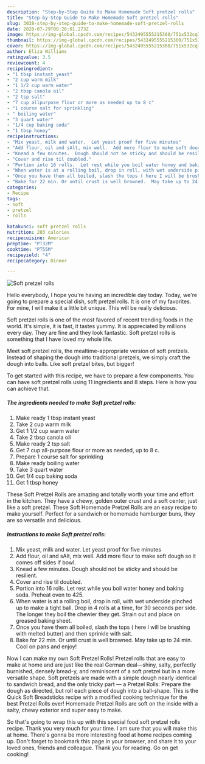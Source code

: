 ```yaml
---
description: "Step-by-Step Guide to Make Homemade Soft pretzel rolls"
title: "Step-by-Step Guide to Make Homemade Soft pretzel rolls"
slug: 3038-step-by-step-guide-to-make-homemade-soft-pretzel-rolls
date: 2020-07-29T08:26:01.273Z
image: https://img-global.cpcdn.com/recipes/5432495555215360/751x532cq70/soft-pretzel-rolls-recipe-main-photo.jpg
thumbnail: https://img-global.cpcdn.com/recipes/5432495555215360/751x532cq70/soft-pretzel-rolls-recipe-main-photo.jpg
cover: https://img-global.cpcdn.com/recipes/5432495555215360/751x532cq70/soft-pretzel-rolls-recipe-main-photo.jpg
author: Eliza Williams
ratingvalue: 3.5
reviewcount: 4
recipeingredient:
- "1 tbsp instant yeast"
- "2 cup warm milk"
- "1 1/2 cup warm water"
- "2 tbsp canola oil"
- "2 tsp salt"
- "7 cup allpurpose flour or more as needed up to 8 c"
- "1 course salt for sprinkling"
- " boiling water"
- "3 quart water"
- "1/4 cup baking soda"
- "1 tbsp honey"
recipeinstructions:
- "Mix yeast, milk and water.  Let yeast proof for five minutes"
- "Add flour, oil and sAlt, mix well.  Add more flour to make soft dough so it comes off sides if bowl."
- "Knead a few minutes.  Dough should not be sticky and should be resilient."
- "Cover and rise til doubled."
- "Portion into 16 rolls.  Let rest while you boil water honey and baking soda.  Preheat oven to 425."
- "When water is at a rolling boil, drop in roll, with wet underside pinched up to make a tight ball.  Drop in 4 rolls at a time, for 30 seconds per side.  The longer they boil the chewier they get.  Strain out and place on greased baking sheet."
- "Once you have them all boiled, slash the tops ( here I will be brushing with melted butter) and then sprinkle with salt."
- "Bake for 22 min. Or until crust is well browned.  May take up to 24 min. Cool on pans and enjoy!"
categories:
- Recipe
tags:
- soft
- pretzel
- rolls

katakunci: soft pretzel rolls 
nutrition: 203 calories
recipecuisine: American
preptime: "PT32M"
cooktime: "PT55M"
recipeyield: "4"
recipecategory: Dinner

---
```



![Soft pretzel rolls](https://img-global.cpcdn.com/recipes/5432495555215360/751x532cq70/soft-pretzel-rolls-recipe-main-photo.jpg)

Hello everybody, I hope you're having an incredible day today. Today, we're going to prepare a special dish, soft pretzel rolls. It is one of my favorites. For mine, I will make it a little bit unique. This will be really delicious.

Soft pretzel rolls is one of the most favored of recent trending foods in the world. It's simple, it is fast, it tastes yummy. It is appreciated by millions every day. They are fine and they look fantastic. Soft pretzel rolls is something that I have loved my whole life.

Meet soft pretzel rolls, the mealtime-appropriate version of soft pretzels. Instead of shaping the dough into traditional pretzels, we simply craft the dough into balls. Like soft pretzel bites, but bigger!


To get started with this recipe, we have to prepare a few components. You can have soft pretzel rolls using 11 ingredients and 8 steps. Here is how you can achieve that.

<!--inarticleads1-->

##### The ingredients needed to make Soft pretzel rolls:

1. Make ready 1 tbsp instant yeast
1. Take 2 cup warm milk
1. Get 1 1/2 cup warm water
1. Take 2 tbsp canola oil
1. Make ready 2 tsp salt
1. Get 7 cup all-purpose flour or more as needed, up to 8 c.
1. Prepare 1 course salt for sprinkling
1. Make ready  boiling water
1. Take 3 quart water
1. Get 1/4 cup baking soda
1. Get 1 tbsp honey


These Soft Pretzel Rolls are amazing and totally worth your time and effort in the kitchen. They have a chewy, golden outer crust and a soft center, just like a soft pretzel. These Soft Homemade Pretzel Rolls are an easy recipe to make yourself. Perfect for a sandwich or homemade hamburger buns, they are so versatile and delicious. 

<!--inarticleads2-->

##### Instructions to make Soft pretzel rolls:

1. Mix yeast, milk and water.  Let yeast proof for five minutes
1. Add flour, oil and sAlt, mix well.  Add more flour to make soft dough so it comes off sides if bowl.
1. Knead a few minutes.  Dough should not be sticky and should be resilient.
1. Cover and rise til doubled.
1. Portion into 16 rolls.  Let rest while you boil water honey and baking soda.  Preheat oven to 425.
1. When water is at a rolling boil, drop in roll, with wet underside pinched up to make a tight ball.  Drop in 4 rolls at a time, for 30 seconds per side.  The longer they boil the chewier they get.  Strain out and place on greased baking sheet.
1. Once you have them all boiled, slash the tops ( here I will be brushing with melted butter) and then sprinkle with salt.
1. Bake for 22 min. Or until crust is well browned.  May take up to 24 min. Cool on pans and enjoy!


Now I can make my own Soft Pretzel Rolls! Pretzel rolls that are easy to make at home and are just like the real German deal—shiny, salty, perfectly burnished, densely bread-y, and reminiscent of a soft pretzel but in a more versatile shape. Soft pretzels are made with a simple dough nearly identical to sandwich bread, and the only tricky part — a Pretzel Rolls: Prepare the dough as directed, but roll each piece of dough into a ball-shape. This is the Quick Soft Breadsticks recipe with a modified cooking technique for the best Pretzel Rolls ever! Homemade Pretzel Rolls are soft on the inside with a salty, chewy exterior and super easy to make. 

So that's going to wrap this up with this special food soft pretzel rolls recipe. Thank you very much for your time. I am sure that you will make this at home. There's gonna be more interesting food at home recipes coming up. Don't forget to bookmark this page in your browser, and share it to your loved ones, friends and colleague. Thank you for reading. Go on get cooking!
